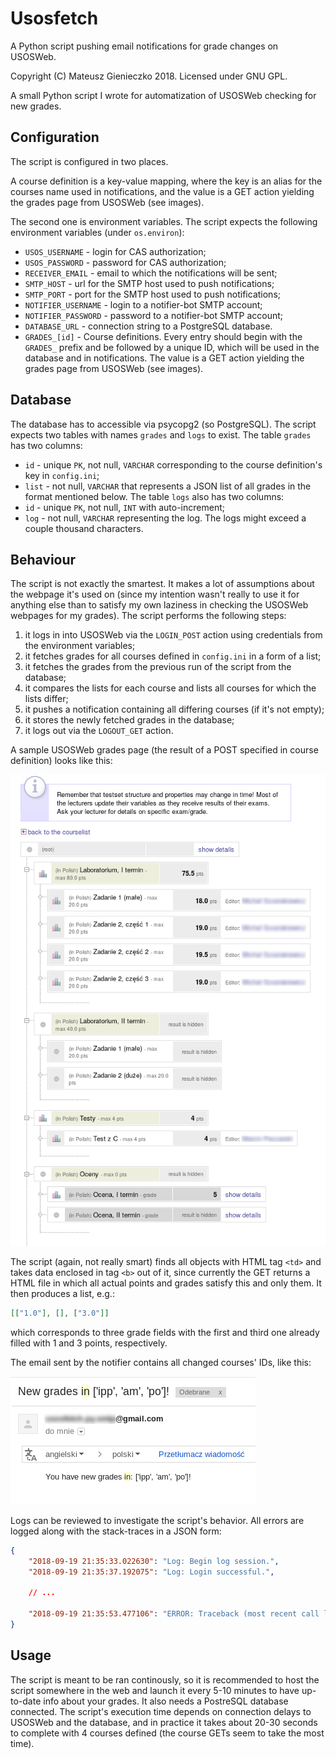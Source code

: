 # Usosfetch
A Python script pushing email notifications for grade changes on USOSWeb.

Copyright (C) Mateusz Gienieczko 2018.
Licensed under GNU GPL.

A small Python script I wrote for automatization of USOSWeb checking for new grades.

## Configuration

The script is configured in two places. 

A course definition is a key-value mapping, where the key is an alias for the courses name used in notifications,
and the value is a GET action yielding the grades page from USOSWeb (see images).

The second one is environment variables. The script expects the following environment variables (under `os.environ`):

- `USOS_USERNAME` - login for CAS authorization;
- `USOS_PASSWORD` - password for CAS authorization;
- `RECEIVER_EMAIL` - email to which the notifications will be sent;
- `SMTP_HOST` - url for the SMTP host used to push notifications;
- `SMTP_PORT` - port for the SMTP host used to push notifications;
- `NOTIFIER_USERNAME` - login to a notifier-bot SMTP account;
- `NOTIFIER_PASSWORD` - password to a notifier-bot SMTP account;
- `DATABASE_URL` - connection string to a PostgreSQL database.
- `GRADES_[id]` - Course definitions. Every entry should begin with the `GRADES_` prefix and be followed by a unique ID,
which will be used in the database and in notifications. 
The value is a GET action yielding the grades page from USOSWeb (see images).

## Database

The database has to accessible via psycopg2 (so PostgreSQL). The script expects two tables with names `grades` and `logs` to exist.
The table `grades` has two columns:
- `id` - unique `PK`, not null, `VARCHAR` corresponding to the course definition's key in `config.ini`;
- `list` - not null, `VARCHAR` that represents a JSON list of all grades in the format mentioned below.
The table `logs` also has two columns:
- `id` - unique `PK`, not null, `INT` with auto-increment;
- `log` - not null, `VARCHAR` representing the log. The logs might exceed a couple thousand characters.

## Behaviour

The script is not exactly the smartest. It makes a lot of assumptions about the webpage it's used on
(since my intention wasn't really to use it for anything else than to satisfy my own laziness in checking the 
USOSWeb webpages for my grades). The script performs the following steps:

1. it logs in into USOSWeb via the `LOGIN_POST` action using credentials from the environment variables;
2. it fetches grades for all courses defined in `config.ini` in a form of a list;
3. it fetches the grades from the previous run of the script from the database;
4. it compares the lists for each course and lists all courses for which the lists differ;
5. it pushes a notification containing all differing courses (if it's not empty);
6. it stores the newly fetched grades in the database;
7. it logs out via the `LOGOUT_GET` action.

A sample USOSWeb grades page (the result of a POST specified in course definition) looks like this:

![example screenshot](images/exampleCourse.png "Example course grades GET.")


The script (again, not really smart) finds all objects with HTML tag `<td>` and takes data enclosed in tag `<b>` out of it,
since currently the GET returns a HTML file in which all actual points and grades satisfy this and only them. It then produces
a list, e.g.:
```json
[["1.0"], [], ["3.0"]]
```
which corresponds to three grade fields with the first and third one already filled with 1 and 3 points, respectively.

The email sent by the notifier contains all changed courses' IDs, like this:

![email screenshot](images/exampleEmail.png "Example email screenshot.")

Logs can be reviewed to investigate the script's behavior. All errors are logged along with the stack-traces in a JSON form:

```json
{
    "2018-09-19 21:35:33.022630": "Log: Begin log session.",
    "2018-09-19 21:35:37.192075": "Log: Login successful.",
    
    // ...

    "2018-09-19 21:35:53.477106": "ERROR: Traceback (most recent call last):\n  File \"C:\\Projects\\usosfetch\\usosfetch\\executor.py\", line 32, in main\n    new_grades = data_manager.get_new_grades()\n  File \"C:\\Projects\\usosfetch\\usosfetch\\data_manager.py\", line 75, in get_new_grades\n    return sorted(list(map(lambda n_t: (n_t[0], self._parse_grade_tree(n_t[1])), self._get_grade_trees())))\n  File \"C:\\Projects\\usosfetch\\usosfetch\\data_manager.py\", line 37, in _get_grade_trees\n    trees.append((name, self._get_grade_tree(url)))\n  File \"C:\\Projects\\usosfetch\\usosfetch\\data_manager.py\", line 27, in _get_grade_tree\n    str(grade_get_result.status_code))\nRuntimeError: Failed to fetch grade data for https://usosweb.mimuw.edu.pl/kontroler.php?_action=dla_stud/studia/sprawdziany/pokaz&wez_id=117291 with code 404\n"
}
```

## Usage

The script is meant to be ran continously, so it is recommended to host the script somewhere in the web and launch
it every 5-10 minutes to have up-to-date info about your grades. It also needs a PostreSQL database connected. The script's execution time depends on connection delays to USOSWeb and the database, and in practice it takes about 20-30 seconds to complete with 4 courses defined (the course GETs seem to take the most time).
